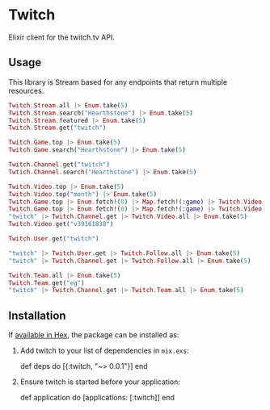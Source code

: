 # Twitch

Elixir client for the twitch.tv API.

## Usage

This library is Stream based for any endpoints that return multiple resources.

```elixir
Twitch.Stream.all |> Enum.take(5)
Twitch.Stream.search("Hearthstone") |> Enum.take(5)
Twitch.Stream.featured |> Enum.take(5)
Twitch.Stream.get("twitch")

Twitch.Game.top |> Enum.take(5)
Twitch.Game.search("Hearthstone") |> Enum.take(5)

Twitch.Channel.get("twitch")
Twtich.Channel.search("Hearthstone") |> Enum.take(5)

Twitch.Video.top |> Enum.take(5)
Twitch.Video.top("month") |> Enum.take(5)
Twitch.Game.top |> Enum.fetch!(0) |> Map.fetch!(:game) |> Twitch.Video.top |> Enum.take(5)
Twitch.Game.top |> Enum.fetch!(0) |> Map.fetch!(:game) |> Twitch.Video.top("all") |> Enum.take(5)
"twitch" |> Twitch.Channel.get |> Twitch.Video.all |> Enum.take(5)
Twitch.Video.get("v39161838")

Twitch.User.get("twitch")

"twitch" |> Twitch.User.get |> Twitch.Follow.all |> Enum.take(5)
"twitch" |> Twitch.Channel.get |> Twitch.Follow.all |> Enum.take(5)

Twitch.Team.all |> Enum.take(5)
Twitch.Team.get("eg")
"twitch" |> Twitch.Channel.get |> Twitch.Team.all |> Enum.take(5)
```

## Installation

If [available in Hex](https://hex.pm/docs/publish), the package can be installed as:

  1. Add twitch to your list of dependencies in `mix.exs`:

        def deps do
          [{:twitch, "~> 0.0.1"}]
        end

  2. Ensure twitch is started before your application:

        def application do
          [applications: [:twitch]]
        end

